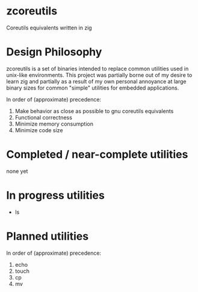 # zcoreutils
Coreutils equivalents written in zig

# Design Philosophy
zcoreutils is a set of binaries intended to replace common utilities used in unix-like environments.  This project was partially borne out of my desire to learn zig and partially as a result of my own personal annoyance at large binary sizes for common "simple" utilities for embedded applications.

In order of (approximate) precedence:

1. Make behavior as close as possible to gnu coreutils equivalents
2. Functional correctness
3. Minimize memory consumption
4. Minimize code size

# Completed / near-complete utilities
none yet

# In progress utilities
* ls
 
# Planned utilities
In order of (approximate) precedence:

1. echo
2. touch
3. cp
4. mv
